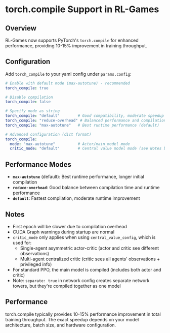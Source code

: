 # torch.compile Support in RL-Games

## Overview

RL-Games now supports PyTorch's `torch.compile` for enhanced performance, providing 10-15% improvement in training throughput.

## Configuration

Add `torch_compile` to your yaml config under `params.config`:

```yaml
# Enable with default mode (max-autotune) - recommended
torch_compile: true

# Disable compilation
torch_compile: false

# Specify mode as string
torch_compile: "default"        # Good compatibility, moderate speedup
torch_compile: "reduce-overhead" # Balanced performance and compilation time  
torch_compile: "max-autotune"   # Best runtime performance (default)

# Advanced configuration (dict format)
torch_compile:
  mode: "max-autotune"          # Actor/main model mode
  critic_mode: "default"        # Central value model mode (see Notes below)
```

## Performance Modes

- **`max-autotune`** (default): Best runtime performance, longer initial compilation
- **`reduce-overhead`**: Good balance between compilation time and runtime performance
- **`default`**: Fastest compilation, moderate runtime improvement

## Notes

- First epoch will be slower due to compilation overhead
- CUDA Graph warnings during startup are normal
- `critic_mode` only applies when using `central_value_config`, which is used for:
  - Single-agent asymmetric actor-critic (actor and critic see different observations)
  - Multi-agent centralized critic (critic sees all agents' observations + privileged info)
- For standard PPO, the main model is compiled (includes both actor and critic)
- Note: `separate: true` in network config creates separate network towers, but they're compiled together as one model

## Performance

torch.compile typically provides 10-15% performance improvement in total training throughput. The exact speedup depends on your model architecture, batch size, and hardware configuration.
